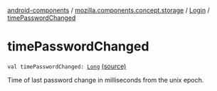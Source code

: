 [android-components](../../index.md) / [mozilla.components.concept.storage](../index.md) / [Login](index.md) / [timePasswordChanged](./time-password-changed.md)

# timePasswordChanged

`val timePasswordChanged: `[`Long`](https://kotlinlang.org/api/latest/jvm/stdlib/kotlin/-long/index.html) [(source)](https://github.com/mozilla-mobile/android-components/blob/master/components/concept/storage/src/main/java/mozilla/components/concept/storage/LoginsStorage.kt#L176)

Time of last password change in milliseconds from the unix epoch.

